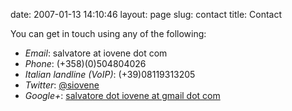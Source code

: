 date: 2007-01-13 14:10:46
layout: page
slug: contact
title: Contact

You can get in touch using any of the following:

  * _Email_: salvatore at iovene dot com
  * _Phone_: (+358)(0)504804026
  * _Italian landline (VoIP)_: (+39)08119313205
  * _Twitter_: [@siovene](http://twitter.com/siovene)
  * _Google+_: [salvatore dot iovene at gmail dot
    com](https://plus.google.com/110703431382853324739/)
